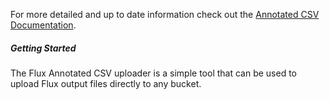 For more detailed and up to date information check out the [Annotated CSV Documentation](https://docs.influxdata.com/influxdb/v2.0/reference/syntax/annotated-csv/).

##### Getting Started

The Flux Annotated CSV uploader is a simple tool that can be used to upload Flux output files directly to any bucket.
